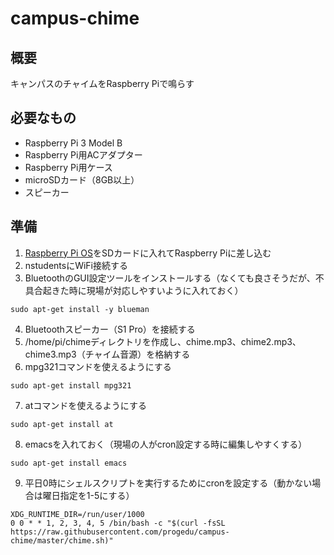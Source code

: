 # campus-chime
## 概要
キャンパスのチャイムをRaspberry Piで鳴らす

## 必要なもの
- Raspberry Pi 3 Model B
- Raspberry Pi用ACアダプター
- Raspberry Pi用ケース
- microSDカード（8GB以上）
- スピーカー

## 準備
1. [Raspberry Pi OS](https://www.raspberrypi.org/software/)をSDカードに入れてRaspberry Piに差し込む
2. nstudentsにWiFi接続する
3. BluetoothのGUI設定ツールをインストールする（なくても良さそうだが、不具合起きた時に現場が対応しやすいように入れておく）
```
sudo apt-get install -y blueman
```
4. Bluetoothスピーカー（S1 Pro）を接続する
5. /home/pi/chimeディレクトリを作成し、chime.mp3、chime2.mp3、chime3.mp3（チャイム音源）を格納する
6. mpg321コマンドを使えるようにする
```
sudo apt-get install mpg321
```
7. atコマンドを使えるようにする
```
sudo apt-get install at
```
8. emacsを入れておく（現場の人がcron設定する時に編集しやすくする）
```
sudo apt-get install emacs
```
9. 平日0時にシェルスクリプトを実行するためにcronを設定する（動かない場合は曜日指定を1-5にする）
```
XDG_RUNTIME_DIR=/run/user/1000
0 0 * * 1, 2, 3, 4, 5 /bin/bash -c "$(curl -fsSL https://raw.githubusercontent.com/progedu/campus-chime/master/chime.sh)"
```
